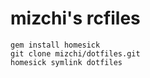 # mizchi's rcfiles

```
gem install homesick
git clone mizchi/dotfiles.git
homesick symlink dotfiles
```
